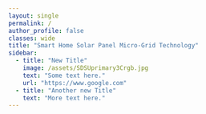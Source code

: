 ```yaml
---
layout: single
permalink: /
author_profile: false
classes: wide
title: "Smart Home Solar Panel Micro-Grid Technology"
sidebar:
  - title: "New Title"
    image: /assets/SDSUprimary3Crgb.jpg
    text: "Some text here."
    url: "https://www.google.com"
  - title: "Another new Title"
    text: "More text here."
---
```












